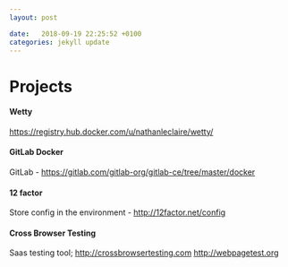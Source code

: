 ```yaml
---
layout: post

date:   2018-09-19 22:25:52 +0100
categories: jekyll update
---
```

Projects
========

#### Wetty

<https://registry.hub.docker.com/u/nathanleclaire/wetty/>

#### GitLab Docker

GitLab - <https://gitlab.com/gitlab-org/gitlab-ce/tree/master/docker>

#### 12 factor

Store config in the environment - <http://12factor.net/config>

#### Cross Browser Testing

Saas testing tool; <http://crossbrowsertesting.com>
<http://webpagetest.org>
